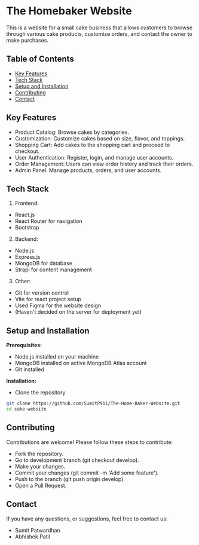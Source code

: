 
# The Homebaker Website

This is a website for a small cake business that allows customers to browse through various cake products, customize orders, and contact the owner to make purchases. 

## Table of Contents

- [Key Features](#Key-Features)
- [Tech Stack](#Tech-Stack)
- [Setup and Installation](#Setup-and-Installation)
- [Contributing](#Contributing)
- [Contact](#Contact)
## Key Features

- Product Catalog: Browse cakes by categories.  
- Customization: Customize cakes based on size, flavor, and toppings.  
- Shopping Cart: Add cakes to the shopping cart and proceed to checkout.  
- User Authentication: Register, login, and manage user accounts.  
- Order Management: Users can view order history and track their orders.  
- Admin Panel: Manage products, orders, and user accounts.  
## Tech Stack

1) Frontend:  
- React.js  
- React Router for navigation
- Bootstrap  
2) Backend:  
- Node.js  
- Express.js
- MongoDB for database
- Strapi for content management
3) Other:
- Git for version control
- Vite for react project setup
- Used Figma for the website design
- (Haven't decided on the server for deployment yet)
## Setup and Installation

**Prerequisites:**  
- Node.js installed on your machine
- MongoDB installed on active MongoDB Atlas account  
- Git installed

**Installation:**  
- Clone the repository  
```bash  
git clone https://github.com/SumitP911/The-Home-Baker-Website.git  
cd cake-website
```

## Contributing

Contributions are welcome! Please follow these steps to contribute:  
- Fork the repository.  
- Go to development branch (git checkout develop).
- Make your changes.
- Commit your changes (git commit -m 'Add some feature').
- Push to the branch (git push origin develop).
- Open a Pull Request.
## Contact

If you have any questions, or suggestions, feel free to contact us:  

- Sumit Patwardhan
- Abhishek Patil